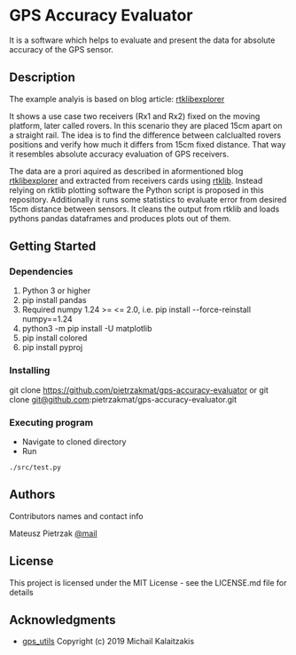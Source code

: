 # GPS Accuracy Evaluator

It is a software which helps to evaluate and present the data for absolute accuracy of the GPS sensor.

## Description

The example analyis is based on blog article: [rtklibexplorer](https://rtklibexplorer.wordpress.com/2016/12/29/exploring-moving-base-solutions/)

It shows a use case two receivers (Rx1 and Rx2) fixed on the moving platform, later called rovers. In this scenario they are placed 15cm apart on a straight rail. The idea is to find the difference between calclualted rovers positions and verify how much it differs from 15cm fixed distance. That way it resembles absolute accuracy evaluation of GPS receivers.

The data are a prori aquired as described in aformentioned blog [rtklibexplorer](https://rtklibexplorer.wordpress.com/2016/12/29/exploring-moving-base-solutions/) and extracted from receivers cards using [rtklib](https://rtklib.com/).
Instead relying on rktlib plotting software the Python script is proposed in this repository. Additionally it runs some statistics to evaluate error from desired 15cm distance between sensors. It cleans the output from rtklib and loads pythons pandas dataframes and produces plots out of them.


## Getting Started

### Dependencies

1. Python 3 or higher
2. pip install pandas
3. Required numpy 1.24 >= <= 2.0, i.e. 
   pip install --force-reinstall numpy==1.24
4. python3 -m pip install -U matplotlib
5. pip install colored
6. pip install pyproj
 
### Installing

git clone https://github.com/pietrzakmat/gps-accuracy-evaluator
or 
git clone git@github.com:pietrzakmat/gps-accuracy-evaluator.git

### Executing program

* Navigate to cloned directory
* Run
```
./src/test.py
```

## Authors

Contributors names and contact info

Mateusz Pietrzak [@mail](mat.pietrzak@gmail.com)


## License

This project is licensed under the MIT License - see the LICENSE.md file for details

## Acknowledgments
* [gps_utils](https://gist.github.com/MikeK4y/1d99b93f806e7d535021b15afd5bb04f)
Copyright (c) 2019 Michail Kalaitzakis
